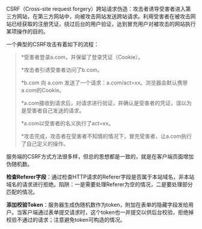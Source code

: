 CSRF（Cross-site request forgery）跨站请求伪造：攻击者诱导受害者进入第三方网站，在第三方网站中，向被攻击网站发送跨站请求。利用受害者在被攻击网站已经获取的注册凭证，绕过后台的用户验证，达到冒充用户对被攻击的网站执行某项操作的目的。

一个典型的CSRF攻击有着如下的流程：

> *受害者登录a.com，并保留了登录凭证（Cookie）。
>
> *攻击者引诱受害者访问了b.com。
>
> *b.com 向 a.com 发送了一个请求：a.com/act=xx。浏览器会默认携带a.com的Cookie。
>
> *a.com接收到请求后，对请求进行验证，并确认是受害者的凭证，误以为是受害者自己发送的请求。
>
> *a.com以受害者的名义执行了act=xx。
>
> *攻击完成，攻击者在受害者不知情的情况下，冒充受害者，让a.com执行了自己定义的操作。

服务端的CSRF方式方法很多样，但总的思想都是一致的，就是在客户端页面增加伪随机数。

**检查Referer字段**：通过检查HTTP请求的Referer字段是否属于本站域名，非本站域名的请求进行拒绝。陷阱：一是需要处理Referer为空的情况，二是要处理部分匹配的情况。

**添加校验Token**：服务器生成伪随机数作为token，附加在表单的隐藏字段发给用户。当客户端通过表单提交请求时，这个token也一并提交以供后台校验，拒绝掉校验不通过的请求；注意避免token可构造的情况。

